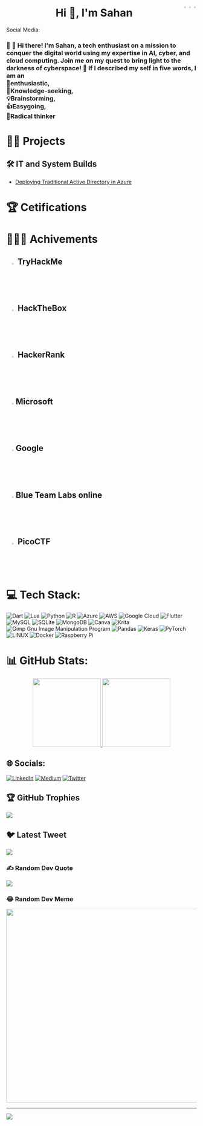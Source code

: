 <h1 align="center">Hi 👋, I'm Sahan
  
<a href= "https://medium.com/@sahanwije" target=_blank title="My Medium Profile">
<img align="right" width= 2% src="https://cdn4.iconfinder.com/data/icons/social-media-circle-7/512/Medium_circle-512.png">
</a>
  
<a href= "https://twitter.com/DuseTrive" target=_blank title="My Twitter Profile">
<img align="right" width= 2% src="https://cdn2.iconfinder.com/data/icons/social-media-2285/512/1_Twitter_colored_svg-512.png">
</a>
<a href= "https://www.linkedin.com/in/thisara-wijesooriya-03b304162/" target=_blank title="My Linkedin Profile">
<img align="right" width= 2% src="https://user-images.githubusercontent.com/78523790/224313888-08948316-a0b4-4b5e-afe9-73879d7b0287.png">
</a>
</h3 align="right"> Social Media: </h3>
</h1>    
<h3 align="left">👋 👋 Hi there! I'm Sahan, a tech enthusiast on a mission to conquer the digital world using my expertise in AI, cyber, and cloud computing. Join me on my quest to bring light to the darkness of cyberspace! 🌟 If I described my self in five words, I am an <br>🤔enthusiastic, <br>🤝Knowledge-seeking, <br>💡Brainstorming, <br>👍Easygoing, <br>🚀Radical thinker</h3>

# 👨‍💻 Projects
## 🛠️     IT and System Builds
<ul>
  <a href="https://medium.com/@sahanwije/deploying-traditional-active-directory-in-azure-9314166433a0" target="_blank">
    <li> Deploying Traditional Active Directory in Azure </li> </a>
  </ul>

# 🏆 Cetifications 


# 🥇🥈🥉 Achivements 
## <p> &nbsp;&nbsp; <img width= 2% src= "https://tryhackme-images.s3.amazonaws.com/room-icons/e75903ecb45ecd77c5635918f87e1a08.png"> TryHackMe </p>
## <p> &nbsp;&nbsp; <img width= 2% src= "https://static-00.iconduck.com/assets.00/hack-the-box-icon-512x512-pokr8xc5.png"> HackTheBox </p>
## <p> &nbsp;&nbsp; <img width= 2% src= "[https://tryhackme-images.s3.amazonaws.com/room-icons/e75903ecb45ecd77c5635918f87e1a08.png](https://en.wikipedia.org/wiki/HackerRank#/media/File:HackerRank_Icon-1000px.png)"> HackerRank </p>
## <p> &nbsp;&nbsp; <img width= 2% src= "https://tryhackme-images.s3.amazonaws.com/room-icons/e75903ecb45ecd77c5635918f87e1a08.png">Microsoft </p>
## <p> &nbsp;&nbsp; <img width= 2% src= "https://tryhackme-images.s3.amazonaws.com/room-icons/e75903ecb45ecd77c5635918f87e1a08.png">Google </p>
## <p> &nbsp;&nbsp; <img width= 2% src= "https://tryhackme-images.s3.amazonaws.com/room-icons/e75903ecb45ecd77c5635918f87e1a08.png">Blue Team Labs online </p> 
## <p> &nbsp;&nbsp; <img width= 2% src= "https://tryhackme-images.s3.amazonaws.com/room-icons/e75903ecb45ecd77c5635918f87e1a08.png"> PicoCTF </p>


# 💻 Tech Stack:
![Dart](https://img.shields.io/badge/dart-%230175C2.svg?style=plastic&logo=dart&logoColor=white) ![Lua](https://img.shields.io/badge/lua-%232C2D72.svg?style=plastic&logo=lua&logoColor=white) ![Python](https://img.shields.io/badge/python-3670A0?style=plastic&logo=python&logoColor=ffdd54) ![R](https://img.shields.io/badge/r-%23276DC3.svg?style=plastic&logo=r&logoColor=white) ![Azure](https://img.shields.io/badge/azure-%230072C6.svg?style=plastic&logo=azure-devops&logoColor=white) ![AWS](https://img.shields.io/badge/AWS-%23FF9900.svg?style=plastic&logo=amazon-aws&logoColor=white) ![Google Cloud](https://img.shields.io/badge/Google%20Cloud-%234285F4.svg?style=plastic&logo=google-cloud&logoColor=white) ![Flutter](https://img.shields.io/badge/Flutter-%2302569B.svg?style=plastic&logo=Flutter&logoColor=white) ![MySQL](https://img.shields.io/badge/mysql-%2300f.svg?style=plastic&logo=mysql&logoColor=white) ![SQLite](https://img.shields.io/badge/sqlite-%2307405e.svg?style=plastic&logo=sqlite&logoColor=white) ![MongoDB](https://img.shields.io/badge/MongoDB-%234ea94b.svg?style=plastic&logo=mongodb&logoColor=white) ![Canva](https://img.shields.io/badge/Canva-%2300C4CC.svg?style=plastic&logo=Canva&logoColor=white) ![Krita](https://img.shields.io/badge/Krita-203759?style=plastic&logo=krita&logoColor=EEF37B) ![Gimp Gnu Image Manipulation Program](https://img.shields.io/badge/Gimp-657D8B?style=plastic&logo=gimp&logoColor=FFFFFF) ![Pandas](https://img.shields.io/badge/pandas-%23150458.svg?style=plastic&logo=pandas&logoColor=white) ![Keras](https://img.shields.io/badge/Keras-%23D00000.svg?style=plastic&logo=Keras&logoColor=white) ![PyTorch](https://img.shields.io/badge/PyTorch-%23EE4C2C.svg?style=plastic&logo=PyTorch&logoColor=white) ![LINUX](https://img.shields.io/badge/Linux-FCC624?style=plastic&logo=linux&logoColor=black) ![Docker](https://img.shields.io/badge/docker-%230db7ed.svg?style=plastic&logo=docker&logoColor=white) ![Raspberry Pi](https://img.shields.io/badge/-RaspberryPi-C51A4A?style=plastic&logo=Raspberry-Pi)

# 📊 GitHub Stats:

<p align="center">
<a href="https://github.com/DuseTrive">
  <img height="180em" src="https://github-readme-stats.vercel.app/api?username=DuseTrive&theme=midnight-purple&hide_border=false&include_all_commits=true&count_private=true"/>
  <img height="180em" src="https://github-readme-stats.vercel.app/api/top-langs/?username=DuseTrive&theme=midnight-purple&hide_border=false&include_all_commits=true&count_private=true&layout=compac&hide_progress=true"/>
</a></p>






## 🌐 Socials:
[![LinkedIn](https://img.shields.io/badge/LinkedIn-%230077B5.svg?logo=linkedin&logoColor=white)](https://linkedin.com/in/thisara-wijesooriya-03b304162) [![Medium](https://img.shields.io/badge/Medium-12100E?logo=medium&logoColor=white)](https://medium.com/@sahanwije) [![Twitter](https://img.shields.io/badge/Twitter-%231DA1F2.svg?logo=Twitter&logoColor=white)](https://twitter.com/DuseTrive) 



## 🏆 GitHub Trophies
![](https://github-profile-trophy.vercel.app/?username=DuseTrive&theme=tokyonight&no-frame=false&no-bg=false&margin-w=4)

## 🐦 Latest Tweet
[![](https://gtce.itsvg.in/api?username=DuseTrive)](https://github.com/VishwaGauravIn/github-twitter-card-embed)

### ✍️ Random Dev Quote
![](https://quotes-github-readme.vercel.app/api?type=horizontal&theme=tokyonight)

### 😂 Random Dev Meme
<img src="https://random-memer.herokuapp.com/" width="512px"/>

---
[![](https://visitcount.itsvg.in/api?id=DuseTrive&icon=0&color=0)](https://visitcount.itsvg.in)

<!-- Proudly created with GPRM ( https://gprm.itsvg.in ) -->
